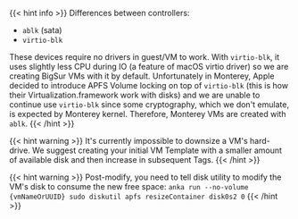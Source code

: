 ---
---

{{< hint info >}}
Differences between controllers:

- `ablk` (sata)
- `virtio-blk`

These devices require no drivers in guest/VM to work. With `virtio-blk`, it uses slightly less CPU during IO (a feature of macOS virtio driver) so we are creating BigSur VMs with it by default. Unfortunately in Monterey, Apple decided to introduce APFS Volume locking on top of `virtio-blk` (this is how their Virtualization.framework work with disks) and we are unable to continue use `virtio-blk` since some cryptography, which we don't emulate, is expected by Monterey kernel. Therefore, Monterey VMs are created with `ablk`.
{{< /hint >}}

{{< hint warning >}}
It's currently impossible to downsize a VM's hard-drive. We suggest creating your initial VM Template with a smaller amount of available disk and then increase in subsequent Tags.
{{< /hint >}}

{{< hint warning >}}
Post-modify, you need to tell disk utility to modify the VM's disk to consume the new free space: `anka run --no-volume {vmNameOrUUID} sudo diskutil apfs resizeContainer disk0s2 0`
{{< /hint >}}